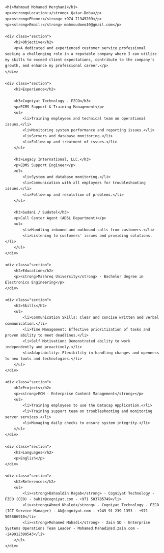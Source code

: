 <!DOCTYPE html>
<html lang="en">
<head>
    <meta charset="UTF-8">
    <meta name="viewport" content="width=device-width, initial-scale=1.0">
    <title>Mahmoud Mohamed CV</title>
    <style>
        body {
            font-family: Arial, sans-serif;
            margin: 40px;
            line-height: 1.6;
        }
        h1, h2 {
            color: #2c3e50;
        }
        p {
            margin: 10px 0;
        }
        .section {
            margin-bottom: 30px;
        }
    </style>
</head>
<body>

    <h1>Mahmoud Mohamed Merghani</h1>
    <p><strong>Location:</strong> Qatar-Doha</p>
    <p><strong>Phone:</strong> +974 71345209</p>
    <p><strong>Email:</strong> mahmoudoeo10@gmail.com</p>

    <div class="section">
        <h2>Objective</h2>
        <p>A dedicated and experienced customer service professional seeking a challenging role in a reputable company where I can utilize my skills to exceed client expectations, contribute to the company's growth, and enhance my professional career.</p>
    </div>

    <div class="section">
        <h2>Experience</h2>

        <h3>Cogniyat Technology - FZCO</h3>
        <p>ECMS Support & Training Management</p>
        <ul>
            <li>Training employees and technical team on operational issues.</li>
            <li>Monitoring system performance and reporting issues.</li>
            <li>Servers and database monitoring.</li>
            <li>Follow-up and treatment of issues.</li>
        </ul>

        <h3>Legacy International, LLC.</h3>
        <p>EDMS Support Engineer</p>
        <ul>
            <li>System and database monitoring.</li>
            <li>Communication with all employees for troubleshooting issues.</li>
            <li>Follow-up and resolution of problems.</li>
        </ul>

        <h3>Sudani / Sudatel</h3>
        <p>Call Center Agent (ADSL Department)</p>
        <ul>
            <li>Handling inbound and outbound calls from customers.</li>
            <li>Listening to customers' issues and providing solutions.</li>
        </ul>
    </div>

    <div class="section">
        <h2>Education</h2>
        <p><strong>Mashreq University</strong> - Bachelor degree in Electronics Engineering</p>
    </div>

    <div class="section">
        <h2>Skills</h2>
        <ul>
            <li>Communication Skills: Clear and concise written and verbal communication.</li>
            <li>Time Management: Effective prioritization of tasks and proven ability to meet deadlines.</li>
            <li>Self Motivation: Demonstrated ability to work independently and proactively.</li>
            <li>Adaptability: Flexibility in handling changes and openness to new tools and technologies.</li>
        </ul>
    </div>

    <div class="section">
        <h2>Projects</h2>
        <p><strong>ECM - Enterprise Content Management</strong></p>
        <ul>
            <li>Training employees to use the Datacap Application.</li>
            <li>Training support team on troubleshooting and monitoring server services.</li>
            <li>Managing daily checks to ensure system integrity.</li>
        </ul>
    </div>

    <div class="section">
        <h2>Languages</h2>
        <p>English</p>
    </div>

    <div class="section">
        <h2>References</h2>
        <ul>
            <li><strong>Bahaaldin Ragab</strong> - Cogniyat Technology - FZCO (CEO) - bahir@cogniyat.com - +971 503785749</li>
            <li><strong>Ahmed Khaled</strong> - Cogniyat Technology - FZCO (ICT Service Manager) - Ak@cogniyat.com - +249 91 239 1353 - +971 505806910</li>
            <li><strong>Mohamed Mahadi</strong> - Zain SD - Enterprise Systems Operations Team Leader - Mohamed.Mahadi@sd.zain.com - +249912399543</li>
        </ul>
    </div>

</body>
</html>

